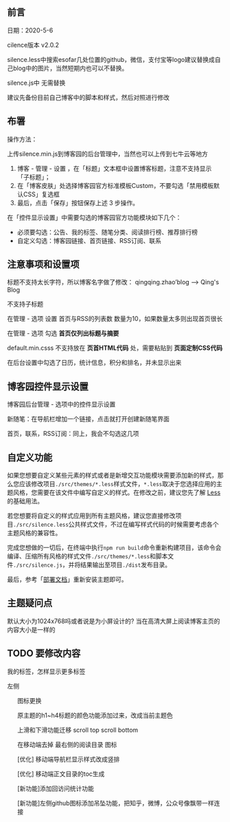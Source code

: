 ## 前言

日期：2020-5-6

cilence版本 v2.0.2

silence.less中搜索esofar几处位置的github，微信，支付宝等logo建议替换成自己blog中的图片，当然短期内也可以不替换。

silence.js中 无需替换

建议先备份目前自己博客中的脚本和样式，然后对照进行修改



## 布署

操作方法：

上传silence.min.js到博客园的后台管理中，当然也可以上传到七牛云等地方

1. 博客 - 管理 - 设置  ，在「标题」文本框中设置博客标题，注意不支持显示「子标题」；
2. 在「博客皮肤」处选择博客园官方标准模板Custom，不要勾选「禁用模板默认CSS」复选框
3. 最后，点击「保存」按钮保存上述 3 步操作。

在「控件显示设置」中需要勾选的博客园官方功能模块如下几个：
- 必须要勾选：公告、我的标签、随笔分类、阅读排行榜、推荐排行榜
- 自定义勾选：博客园链接、首页链接、RSS订阅、联系

## 注意事项和设置项

标题不支持太长字符，所以博客名字做了修改： qingqing.zhao’blog ——> Qing's Blog

不支持子标题

在管理 - 选项 设置 首页与RSS的列表数 数量为10，如果数量太多则出现首页很长

在管理 - 选项 勾选 **首页仅列出标题与摘要**

default.min.csss 不支持放在 **页首HTML代码** 处，需要粘贴到 **页面定制CSS代码** 

在后台设置中勾选了日历，统计信息，积分和排名，并未显示出来

## 博客园控件显示设置

博客园后台管理 - 选项中的控件显示设置

新随笔：在导航栏增加一个链接，点击就打开创建新随笔界面

首页，联系，RSS订阅：同上，我会不勾选这几项



## 自定义功能

如果您想要自定义某些元素的样式或者是新增交互功能模块需要添加新的样式，那么您应该修改项目`./src/themes/*.less`样式文件，`*.less`取决于您选择应用的主题风格，您需要在该文件中编写自定义的样式。在修改之前，建议您先了解 [Less](http://lesscss.org/) 的基础用法。

若您想要将自定义的样式应用到所有主题风格，建议您直接修改项目`./src/silence.less`公共样式文件，不过在编写样式代码的时候需要考虑各个主题风格的兼容性。

完成您想做的一切后，在终端中执行`npm run build`命令重新构建项目，该命令会编译、压缩所有风格的样式文件`./src/themes/*.less`和脚本文件`./src/silence.js`，并将结果输出至项目`./dist`发布目录。

最后，参考「[部署文档](./docs/deploy.md)」重新安装主题即可。

## 主题疑问点

默认大小为1024x768吗或者说是为小屏设计的? 当在高清大屏上阅读博客主页的内容大小是一样的

## TODO 要修改内容

我的标签，怎样显示更多标签

左侧<ul>图标更换

原主题的h1~h4标题的颜色功能添加过来，改成当前主题色

上滑和下滑功能迁移 scroll top scroll bottom

在移动端去掉 最右侧的阅读目录 图标

[优化] 移动端导航栏显示样式改成竖排

[优化] 移动端正文目录的toc生成

[新功能]添加回访问统计功能

[新功能]左侧github图标添加吊坠功能，把知乎，微博，公众号像飘带一样连接

